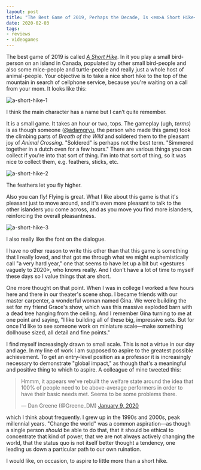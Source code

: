 ```yaml
---
layout: post
title: "The Best Game of 2019, Perhaps the Decade, Is <em>A Short Hike</em>"
date: 2020-02-03
tags:
- reviews
- videogames
---
```


The best game of 2019 is called [*A Short Hike*](http://ashorthike.com/). In it you play a small bird-person on an island in Canada, populated by other small bird-people and also some mice-people and turtle-people and really just a whole host of animal-people. Your objective is to take a nice short hike to the top of the mountain in search of cellphone service, because you're waiting on a call from your mom. It looks like this:

![a-short-hike-1](/assets/img/a-short-hike-1.jpg)
<div class="caption">I think the main character has a name but I can’t quite remember.</div>

It is a small game. It takes an hour or two, tops. The gameplay (ugh, *terms*) is as though someone ([@adamgryu](https://adamgryu.com/), the person who made this game) took the climbing parts of *Breath of the Wild* and soldered them to the pleasant joy of *Animal Crossing*. "Soldered" is perhaps not the best term. "Simmered together in a dutch oven for a few hours." There are various things you can collect if you're into that sort of thing. I'm into that sort of thing, so it was nice to collect them, e.g. feathers, sticks, etc. 

![a-short-hike-2](/assets/img/a-short-hike-2.jpg)
<div class="caption">The feathers let you fly higher.</div>

Also you can fly! Flying is great. What I like about this game is that it's pleasant just to move around, and it's even more pleasant to talk to the other islanders you come across, and as you move you find more islanders, reinforcing the overall pleasantness. 

![a-short-hike-3](/assets/img/a-short-hike-3.jpg)
<div class="caption">I also really like the font on the dialogue.</div>

I have no other reason to write this other than that this game is something that I really loved, and that got me through what we might euphemistically call "a very hard year," one that seems to have let up a bit but <gestures vaguely to 2020>, who knows really. And I don't have a lot of time to myself these days so I value things that are short. 

One more thought on that point. When I was in college I worked a few hours here and there in our theater's scene shop. I became friends with our master carpenter, a wonderful woman named Gina. We were building the set for my friend Grace's show, which was this massive exploded barn with a dead tree hanging from the ceiling. And I remember Gina turning to me at one point and saying, "I like building all of these big, impressive sets. But for once I'd like to see someone work on miniature scale—make something dollhouse sized, all detail and fine points." 

I find myself increasingly drawn to small scale. This is not a virtue in our day and age. In my line of work I am supposed to aspire to the greatest possible achievement. To get an entry-level position as a professor it is increasingly necessary to demonstrate "global impact," as though that's a meaningful and positive thing to which to aspire. A colleague of mine tweeted this: 

<blockquote class="twitter-tweet"><p lang="en" dir="ltr">Hmmm, it appears we&#39;ve rebuilt the welfare state around the idea that 100% of people need to be above-average performers in order to have their basic needs met. Seems to be some problems there.</p>&mdash; Dan Greene (@Greene_DM) <a href="https://twitter.com/Greene_DM/status/1215281081504628745?ref_src=twsrc%5Etfw">January 9, 2020</a></blockquote> <script async src="https://platform.twitter.com/widgets.js" charset="utf-8"></script> 

which I think about frequently. I grew up in the 1990s and 2000s, peak millennial years. "Change the world" was a common aspiration—as though a single person *should* be able to do that, that it should be ethical to concentrate that kind of power, that we are not always actively changing the world, that the status quo is not itself better thought a tendency, one leading us down a particular path to our own ruination. 

I would like, on occasion, to aspire to little more than a short hike. 
